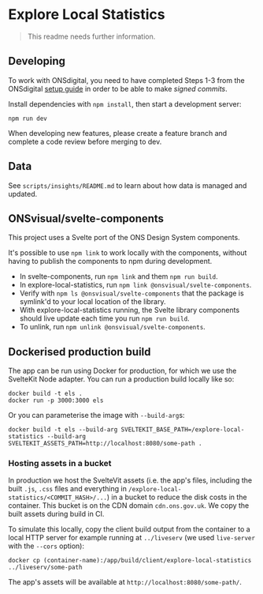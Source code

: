 # Explore Local Statistics

> This readme needs further information.

## Developing

To work with ONSdigital, you need to have completed Steps 1-3 from the ONSdigital [setup guide](https://github.com/ONSdigital/dp/blob/main/guides/GETTING_STARTED.md) in order to be able to make _signed commits_.

Install dependencies with `npm install`, then start a development server:

    npm run dev

When developing new features, please create a feature branch and complete a code review before merging to dev.

## Data

See `scripts/insights/README.md` to learn about how data is managed and updated.

## ONSvisual/svelte-components

This project uses a Svelte port of the ONS Design System components.

It's possible to use `npm link` to work locally with the components, without having to publish the components to npm during development.

- In svelte-components, run `npm link` and them `npm run build`.
- In explore-local-statistics, run `npm link @onsvisual/svelte-components`.
- Verify with `npm ls @onsvisual/svelte-components` that the package is symlink'd to your local location of the library.
- With explore-local-statistics running, the Svelte library components should live update each time you run `npm run build`.
- To unlink, run `npm unlink @onsvisual/svelte-components`.

## Dockerised production build

The app can be run using Docker for production, for which we use the SvelteKit Node adapter. You can run a production build locally like so:

    docker build -t els .
    docker run -p 3000:3000 els

Or you can parameterise the image with `--build-arg`s:

    docker build -t els --build-arg SVELTEKIT_BASE_PATH=/explore-local-statistics --build-arg SVELTEKIT_ASSETS_PATH=http://localhost:8080/some-path .

### Hosting assets in a bucket

In production we host the SvelteVit assets (i.e. the app's files, including the built `.js`, `.css` files and everything in `/explore-local-statistics/<COMMIT_HASH>/...`) in a bucket to reduce the disk costs in the container. This bucket is on the CDN domain `cdn.ons.gov.uk`. We copy the built assets during build in CI.

To simulate this locally, copy the client build output from the container to a local HTTP server for example running at `../liveserv` (we used `live-server` with the `--cors` option):

    docker cp (container-name):/app/build/client/explore-local-statistics ../liveserv/some-path

The app's assets will be available at `http://localhost:8080/some-path/`.
